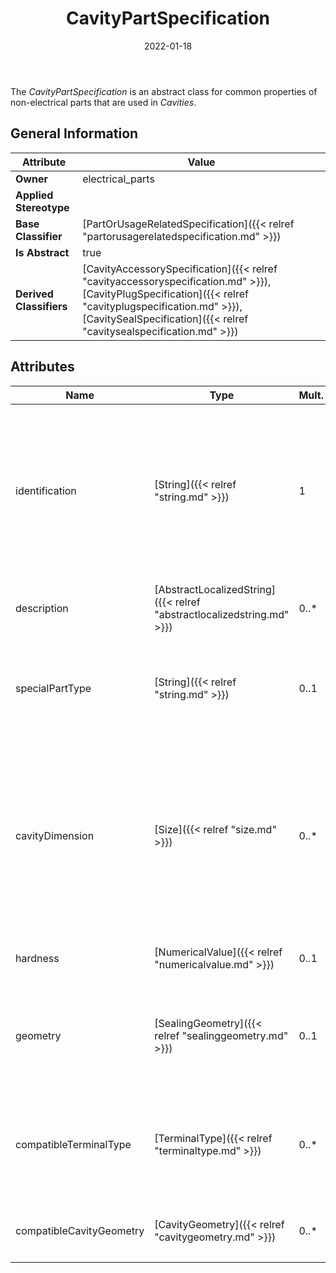 ﻿---
title: CavityPartSpecification
toc: false
type: specs
date: "2022-01-18"
draft: false
specification: VEC
version: 1.2.2
documentType: "Recommendation"
elementType: Class
classes:
  - CavityPartSpecification
menu_name: vec-1.2.2
---
<p> The <i>CavityPartSpecification</i> is an abstract class for common properties of non-electrical parts that are used in <i>Cavities</i>.      </p>

## General Information

| Attribute               | Value |
|-------------------------|-------|
| **Owner**               | electrical_parts |
| **Applied Stereotype**  |   |
| **Base Classifier**     | [PartOrUsageRelatedSpecification]({{< relref "partorusagerelatedspecification.md" >}})<br/>  |
| **Is Abstract**         | true |
| **Derived Classifiers** | [CavityAccessorySpecification]({{< relref "cavityaccessoryspecification.md" >}}), [CavityPlugSpecification]({{< relref "cavityplugspecification.md" >}}), [CavitySealSpecification]({{< relref "cavitysealspecification.md" >}}) |

## Attributes
|  Name  |  Type  |  Mult.  |  Description  |  Owning Classifier  |
|--------|--------|---------|---------------|--------------|
|identification | [String]({{< relref "string.md" >}}) | 1 | <p> Specifies a unique identification of the specification. The identification is guaranteed to be unique within the document containing the specification. For all VEC-documents a Specification-instance can be trusted to be identical if the DocumentVersion-instance is the same (see DocumentVersion) and the identification of the Specification is the same.      </p> | [Specification]({{< relref "specification.md" >}}) |
|description | [AbstractLocalizedString]({{< relref "abstractlocalizedstring.md" >}}) | 0..* | <p> Specifies additional, human readable information about the specification.      </p> | [Specification]({{< relref "specification.md" >}}) |
|specialPartType | [String]({{< relref "string.md" >}}) | 0..1 | <p>The specialPartType allows the specification of subclassifications for a PartOrUsageRelatedSpecification (e.g. different types of connector housings).  </p> | [PartOrUsageRelatedSpecification]({{< relref "partorusagerelatedspecification.md" >}}) |
|cavityDimension | [Size]({{< relref "size.md" >}}) | 0..* | <p> Specifies a valid cavity dimensions to which the cavity part fits. The dimension defines the size of the sealing area of the cavity (crimp end), not in the contacting area (box end).      </p>      <p> Note: CavityDimension is of type Size which is defined as x &amp;&#160;y with type NumericalValue. NumericalValue can define tolerances. So, a cavity dimension is not necessarily a single fixed value.      </p> | [CavityPartSpecification]({{< relref "cavitypartspecification.md" >}}) |
|hardness | [NumericalValue]({{< relref "numericalvalue.md" >}}) | 0..1 | <p>Specifies the hardness of the cavity seal.  </p> | [CavityPartSpecification]({{< relref "cavitypartspecification.md" >}}) |
|geometry | [SealingGeometry]({{< relref "sealinggeometry.md" >}}) | 0..1 | <p> Defines the geometry of the cavity sealing.      </p>      <p> &#160;     </p>      <p> This attribute is defined as an OpenEnumeration.      </p> | [CavityPartSpecification]({{< relref "cavitypartspecification.md" >}}) |
|compatibleTerminalType | [TerminalType]({{< relref "terminaltype.md" >}}) | 0..* | <p> Defines a list of terminal types that are compatible to this CavitySealSpecification. This defines as well the compatible cavities, since a plug is normally used when no terminals are present.      </p> | [CavityPartSpecification]({{< relref "cavitypartspecification.md" >}}) |
|compatibleCavityGeometry | [CavityGeometry]({{< relref "cavitygeometry.md" >}}) | 0..* | <p> Defines a list of <i>CavityGeometries</i> that are compatible with this cavity part.      </p> | [CavityPartSpecification]({{< relref "cavitypartspecification.md" >}}) |

